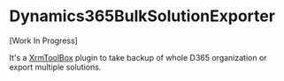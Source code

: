 # Dynamics365BulkSolutionExporter
[Work In Progress] 

It's a [XrmToolBox](https://www.xrmtoolbox.com) plugin to take backup of whole D365 organization or export multiple solutions.
